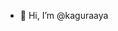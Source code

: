 - 👋 Hi, I’m @kaguraaya


<!---
kaguraaya/kaguraaya is a ✨ special ✨ repository because its `README.md` (this file) appears on your GitHub profile.
You can click the Preview link to take a look at your changes.
--->
